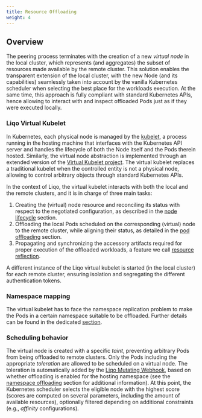 ```yaml
---
title: Resource Offloading
weight: 4
---
```


## Overview

The peering process terminates with the creation of a new *virtual node* in the local cluster, which represents (and aggregates) the subset of resources made available by the remote cluster.
This solution enables the transparent extension of the local cluster, with the new Node (and its capabilities) seamlessly taken into account by the vanilla Kubernetes scheduler when selecting the best place for the workloads execution.
At the same time, this approach is fully compliant with standard Kubernetes APIs, hence allowing to interact with and inspect offloaded Pods just as if they were executed locally.

### Liqo Virtual Kubelet

In Kubernetes, each physical node is managed by the [kubelet](https://kubernetes.io/docs/reference/command-line-tools-reference/kubelet/), a process running in the hosting machine that interfaces with the Kubernetes API server and handles the lifecycle of both the Node itself and the Pods therein hosted.
Similarly, the virtual node abstraction is implemented through an extended version of the [Virtual Kubelet project](https://github.com/virtual-kubelet/virtual-kubelet#liqo-provider).
The virtual kubelet replaces a traditional kubelet when the controlled entity is not a physical node, allowing to control arbitrary objects through standard Kubernetes APIs.

In the context of Liqo, the virtual kubelet interacts with both the local and the remote clusters, and it is in charge of three main tasks:

1. Creating the (virtual) node resource and reconciling its status with respect to the negotiated configuration, as described in the [node lifecycle](/concepts/offloading/node-lifecycle) section.
2. Offloading the local Pods scheduled on the corresponding (virtual) node to the remote cluster, while aligning their status, as detailed in the [pod offloading](/concepts/offloading/pod-offloading) section.
3. Propagating and synchronizing the accessory artifacts required for proper execution of the offloaded workloads, a feature we call [resource reflection](/concepts/offloading/resource-reflection).

A different instance of the Liqo virtual kubelet is started (in the local cluster) for each remote cluster, ensuring isolation and segregating the different authentication tokens.

### Namespace mapping

The virtual kubelet has to face the namespace replication problem to make the Pods in a certain namespace suitable to be offloaded.
Further details can be found in the dedicated [section](/concepts/offloading/namespace-replication/#the-liqo-namespace-model).

### Scheduling behavior

The virtual node is created with a specific *taint*, preventing arbitrary Pods from being offloaded to remote clusters.
Only the Pods including the appropriate *toleration* are allowed to be scheduled on a virtual node.
The toleration is automatically added by the [Liqo Mutating Webhook](/concepts/offloading/mutating-webhook), based on whether offloading is enabled for the hosting namespace (see the [namespace offloading](/usage/namespace_offloading#introduction) section for additional information).
At this point, the Kubernetes scheduler selects the eligible node with the highest score (scores are computed on several parameters, including the amount of available resources), optionally filtered depending on additional constraints (e.g., *affinity* configurations).
